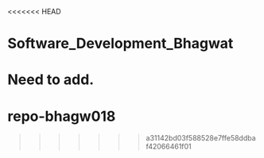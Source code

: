 <<<<<<< HEAD
# Software_Development_Bhagwat
Need to add. 
=======
# repo-bhagw018
>>>>>>> a31142bd03f588528e7ffe58ddbaf42066461f01
